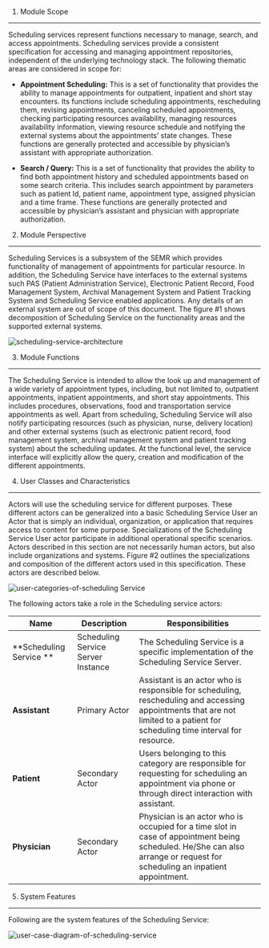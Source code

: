 1. Module Scope
---------------

Scheduling services represent functions necessary to manage, search, and access appointments. Scheduling services provide a consistent specification for accessing and managing appointment repositories, independent of the underlying technology stack. The following thematic areas are considered in scope for:

* **Appointment Scheduling:** 
This is a set of functionality that provides the ability to manage appointments for outpatient, inpatient and short stay encounters. Its functions include scheduling appointments, rescheduling them, revising appointments, canceling scheduled appointments, checking participating resources availability, managing resources availability information, viewing resource schedule and notifying the external systems about the appointments’ state changes. These functions are generally protected and accessible by physician’s assistant with appropriate authorization.

* **Search / Query:**
This is a set of functionality that provides the ability to find both appointment history and scheduled appointments based on some search criteria. This includes search appointment by parameters such as patient Id, patient name, appointment type, assigned physician and a time frame. These functions are generally protected and accessible by physician’s assistant and physician with appropriate authorization.

2. Module Perspective
---------------------

Scheduling Services is a subsystem of the SEMR which provides functionality of management of appointments for particular resource.  In addition, the Scheduling Service have interfaces to the external systems such PAS (Patient Administration Service), Electronic Patient Record, Food Management System, Archival Management System and Patient Tracking System and Scheduling Service enabled applications. Any details of an external system are out of scope of this document. The figure #1 shows decomposition of Scheduling Service on the functionality areas and the supported external systems.

![scheduling-service-architecture](https://f.cloud.github.com/assets/5391320/1224372/753ff196-2748-11e3-8366-3f54db28e476.png)

3. Module Functions 
-------------------
The Scheduling Service is intended to allow the look up and management of a wide variety of appointment types, including, but not limited to, outpatient appointments, inpatient appointments, and short stay appointments. This includes procedures, observations, food and transportation service appointments as well. Apart from scheduling, Scheduling Service will also notify participating resources (such as physician, nurse, delivery location) and other external systems (such as electronic patient record, food management system, archival management system and patient tracking system) about the scheduling updates. At the functional level, the service interface will explicitly allow the query, creation and modification of the different appointments.

4. User Classes and Characteristics 
-----------------------------------
Actors will use the scheduling service for different purposes. These different actors can be generalized into a basic Scheduling Service User an Actor that is simply an individual, organization, or application that requires access to content for some purpose. Specializations of the Scheduling Service User actor participate in additional operational specific scenarios. Actors described in this section are not necessarily human actors, but also include organizations and systems. Figure #2 outlines the specializations and composition of the different actors used in this specification. These actors are described below.

![user-categories-of-scheduling Service](https://f.cloud.github.com/assets/5391320/1224403/e94ecf98-2749-11e3-8398-75e03612a963.jpg)

The following actors take a role in the Scheduling service actors:

| **Name**        | **Description**               | **Responsibilities**                                         |      
|-----------------|-------------------------------|--------------------------------------------------------------|
|**Scheduling Service **| Scheduling Service Server Instance|The Scheduling Service is a specific implementation of the Scheduling Service Server.
|**Assistant**    |Primary Actor                  |Assistant is an actor who is responsible for scheduling, rescheduling and accessing appointments that are not limited to a patient for scheduling time interval for resource.
|**Patient**      |Secondary Actor                |Users belonging to this category are responsible for requesting for scheduling an appointment via phone or through direct interaction with assistant.  
|**Physician**    |Secondary Actor                |Physician is an actor who is occupied for a time slot in case of appointment being scheduled. He/She can also arrange or request for scheduling an inpatient appointment.


5. System Features
------------------
Following are the system features of the Scheduling Service:

![user-case-diagram-of-scheduling-service](https://f.cloud.github.com/assets/5391320/1224393/94835740-2749-11e3-9487-3a14fdeada6a.jpg)
